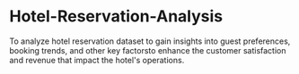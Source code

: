 # Hotel-Reservation-Analysis

To analyze hotel reservation dataset to gain insights into guest preferences, booking trends, and other key factorsto enhance the customer satisfaction and revenue that impact the hotel's operations.
